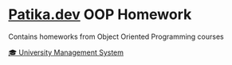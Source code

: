 # [Patika.dev](https://academy.patika.dev/courses/oop) OOP Homework

Contains homeworks from Object Oriented Programming courses

[🎓 University Management System](/folders/UniversityManagementSystem.md)
